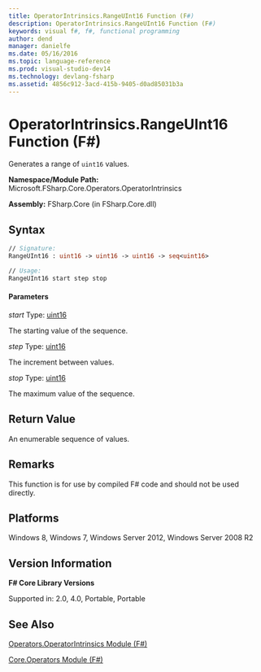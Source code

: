 ```yaml
---
title: OperatorIntrinsics.RangeUInt16 Function (F#)
description: OperatorIntrinsics.RangeUInt16 Function (F#)
keywords: visual f#, f#, functional programming
author: dend
manager: danielfe
ms.date: 05/16/2016
ms.topic: language-reference
ms.prod: visual-studio-dev14
ms.technology: devlang-fsharp
ms.assetid: 4856c912-3acd-415b-9405-d0ad85031b3a 
---
```


# OperatorIntrinsics.RangeUInt16 Function (F#)

Generates a range of `uint16` values.

**Namespace/Module Path:** Microsoft.FSharp.Core.Operators.OperatorIntrinsics

**Assembly:** FSharp.Core (in FSharp.Core.dll)


## Syntax

```fsharp
// Signature:
RangeUInt16 : uint16 -> uint16 -> uint16 -> seq<uint16>

// Usage:
RangeUInt16 start step stop
```

#### Parameters
*start*
Type: [uint16](https://msdn.microsoft.com/library/2ab2f1fa-344e-4fcf-a688-5024c589630b)


The starting value of the sequence.


*step*
Type: [uint16](https://msdn.microsoft.com/library/2ab2f1fa-344e-4fcf-a688-5024c589630b)


The increment between values.


*stop*
Type: [uint16](https://msdn.microsoft.com/library/2ab2f1fa-344e-4fcf-a688-5024c589630b)


The maximum value of the sequence.

## Return Value

An enumerable sequence of values.

## Remarks
This function is for use by compiled F# code and should not be used directly.

## Platforms
Windows 8, Windows 7, Windows Server 2012, Windows Server 2008 R2


## Version Information
**F# Core Library Versions**

Supported in: 2.0, 4.0, Portable, Portable

## See Also
[Operators.OperatorIntrinsics Module &#40;F&#35;&#41;](Operators.OperatorIntrinsics-Module-%5BFSharp%5D.md)

[Core.Operators Module &#40;F&#35;&#41;](Core.Operators-Module-%5BFSharp%5D.md)